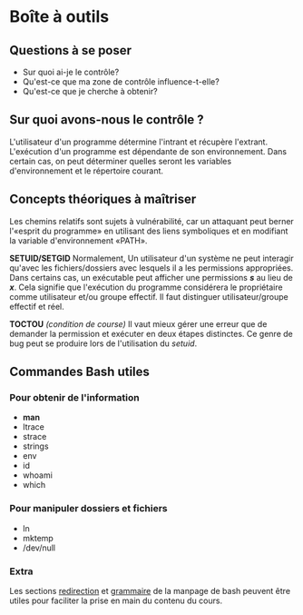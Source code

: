 # Boîte à outils

## Questions à se poser
- Sur quoi ai-je le contrôle?
- Qu'est-ce que ma zone de contrôle influence-t-elle?
- Qu'est-ce que je cherche à obtenir?

## Sur quoi avons-nous le contrôle ?
L'utilisateur d'un programme détermine l'intrant et récupère l'extrant.
L'exécution d'un programme est dépendante de son environnement. 
Dans certain cas, on peut déterminer quelles seront les variables d'environnement et le répertoire courant. 

## Concepts théoriques à maîtriser
Les chemins relatifs sont sujets à vulnérabilité, car un attaquant peut berner l'«esprit du programme» 
en utilisant des liens symboliques et en modifiant la variable d'environnement «PATH».

**SETUID/SETGID**
Normalement, Un utilisateur d'un système ne peut interagir qu'avec les fichiers/dossiers avec lesquels il a les permissions appropriées. Dans certains cas, un exécutable peut afficher une permissions ***s*** au lieu de ***x***. Cela signifie que l'exécution du programme considérera le propriétaire comme utilisateur et/ou groupe effectif.
Il faut distinguer utilisateur/groupe effectif et réel.

**TOCTOU** *(condition de course)*
Il vaut mieux gérer une erreur que de demander la permission et exécuter en deux étapes distinctes. Ce genre de bug peut se produire lors de l'utilisation du *setuid*.


## Commandes Bash utiles

### Pour obtenir de l'information
- **man**
- ltrace
- strace
- strings
- env
- id
- whoami
- which

### Pour manipuler dossiers et fichiers
- ln
- mktemp
- /dev/null

### Extra
Les sections [redirection](https://www.man7.org/linux/man-pages/man1/bash.1.html#REDIRECTION) et [grammaire](https://www.man7.org/linux/man-pages/man1/bash.1.html#SHELL_GRAMMAR) de la manpage de bash peuvent être utiles pour faciliter la prise en main du contenu du cours.
